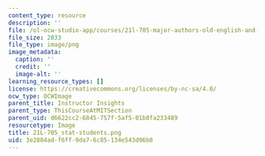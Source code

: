 ```yaml
---
content_type: resource
description: ''
file: /ol-ocw-studio-app/courses/21l-705-major-authors-old-english-and-beowulf-spring-2014/3e2884adf6ff9da76c85134e543d96b8_21L-705_stat-students.png
file_size: 2833
file_type: image/png
image_metadata:
  caption: ''
  credit: ''
  image-alt: ''
learning_resource_types: []
license: https://creativecommons.org/licenses/by-nc-sa/4.0/
ocw_type: OCWImage
parent_title: Instructor Insights
parent_type: ThisCourseAtMITSection
parent_uid: d6622cc2-6845-757f-5af5-01b8fa233489
resourcetype: Image
title: 21L-705_stat-students.png
uid: 3e2884ad-f6ff-9da7-6c85-134e543d96b8
---
```

